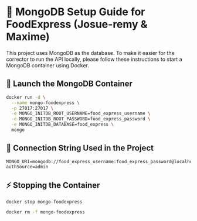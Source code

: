 # 📃 MongoDB Setup Guide for FoodExpress (Josue-remy & Maxime)

This project uses MongoDB as the database. To make it easier for the corrector to run the API locally, please follow these instructions to start a MongoDB container using Docker.

## 🚀 Launch the MongoDB Container

```bash
docker run -d \
  --name mongo-foodexpress \
  -p 27017:27017 \
  -e MONGO_INITDB_ROOT_USERNAME=food_express_username \
  -e MONGO_INITDB_ROOT_PASSWORD=food_express_password \
  -e MONGO_INITDB_DATABASE=food_express \
  mongo
```

## 🔐 Connection String Used in the Project

```env
MONGO_URI=mongodb://food_express_username:food_express_password@localhost:27017/food_express?authSource=admin
```

## ⚡️ Stopping the Container

```bash
docker stop mongo-foodexpress
```

```bash
docker rm -f mongo-foodexpress
```

